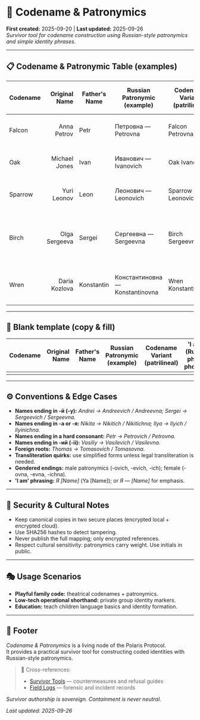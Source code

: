 # 🪪 Codename & Patronymics  
**First created:** 2025-09-20 | **Last updated:** 2025-09-26  
*Survivor tool for codename construction using Russian-style patronymics and simple identity phrases.*  

---

## 📋 Codename & Patronymic Table (examples)  

| Codename | Original Name | Father's Name | Russian Patronymic (example) | Codename Variant (patrilineal) | 'I am...' (Russian phrase, phonetic) | Notes |
|---|---:|---|---|---|---|---|
| Falcon | Anna Petrov | Petr | Петровна — Petrovna | Falcon Petrovna | Я — Анна / Ya — Anna | Use dash for emphasis in speech. |
| Oak | Michael Jones | Ivan | Иванович — Ivanovich | Oak Ivanovich | Я — Михаил / Ya — Mikhail | Male patronymic ends with -ovich. |
| Sparrow | Yuri Leonov | Leon | Леонович — Leonovich | Sparrow Leonovich | Я — Юрий / Ya — Yuri | Truncate father's root if long. |
| Birch | Olga Sergeeva | Sergei | Сергеевна — Sergeevna | Birch Sergeevna | Я — Ольга / Ya — Olga | Female patronymic ends with -ovna/-evna depending on root. |
| Wren | Daria Kozlova | Konstantin | Константиновна — Konstantinovna | Wren Konstantinovna | Я — Дарья / Ya — Daria | Use initials for public lists to preserve privacy. |

---

## 🧩 Blank template (copy & fill)  

| Codename | Original Name | Father's Name | Russian Patronymic (example) | Codename Variant (patrilineal) | 'I am...' (Russian phrase, phonetic) | Notes |
|---|---:|---|---|---|---|---|
|  |  |  |  |  |  |  |

---

## ⚙️ Conventions & Edge Cases  

- **Names ending in -й (-y):** *Andrei → Andreevich / Andreevna; Sergei → Sergeevich / Sergeevna.*  
- **Names ending in -а or -я:** *Nikita → Nikitich / Nikitichna; Ilya → Ilyich / Ilyinichna.*  
- **Names ending in a hard consonant:** *Petr → Petrovich / Petrovna.*  
- **Names ending in -ий (-ii):** *Vasiliy → Vasilevich / Vasilevna.*  
- **Foreign roots:** *Thomas → Tomasovich / Tomasovna.*  
- **Transliteration quirks:** use simplified forms unless legal transliteration is needed.  
- **Gendered endings:** male patronymics (-ovich, -evich, -ich); female (-ovna, -evna, -ichna).  
- **'I am' phrasing:** *Я [Name]* (Ya [Name]); or *Я — [Name]* for emphasis.  

---

## 🔐 Security & Cultural Notes  

- Keep canonical copies in two secure places (encrypted local + encrypted cloud).  
- Use SHA256 hashes to detect tampering.  
- Never publish the full mapping; only encrypted references.  
- Respect cultural sensitivity: patronymics carry weight. Use initials in public.  

---

## 🎭 Usage Scenarios  

- **Playful family code:** theatrical codenames + patronymics.  
- **Low-tech operational shorthand:** private group identity markers.  
- **Education:** teach children language basics and identity formation.  

---

## 🏮 Footer  

*Codename & Patronymics* is a living node of the Polaris Protocol.  
It provides a practical survivor tool for constructing coded identities with Russian-style patronymics.  

> 📡 Cross-references:  
> - [Survivor Tools](./) — countermeasures and refusal guides  
> - [Field Logs](../Field_Logs/) — forensic and incident records  

*Survivor authorship is sovereign. Containment is never neutral.*  

_Last updated: 2025-09-26_  
